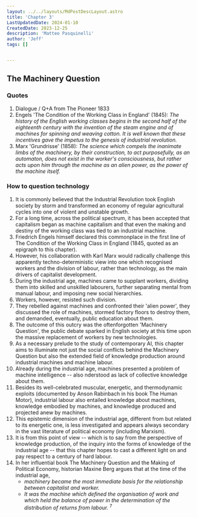 ```yaml
---
layout: ../../layouts/MdPostDescLayout.astro
title: 'Chapter 3'
LastUpdatedDate: 2024-01-10
CreatedDate: 2023-12-25
description: 'Matteo Pasquinelli'
author: 'Jeff'
tags: []


---
```

## The Machinery Question
### Quotes
1. Dialogue / Q+A from The Pioneer 1833
1. Engels 'The Condition of the Working Class in England' (1845): *The history of the English working classes begins in the second half of the eighteenth century with the invention of the steam engine and of machines for spinning and weaving cotton. It is well known that these incentives gave the impetus to the genesis of industrial revolution.*
1. Marx 'Grundrisse' (1858): *The science which compels the inanimate limbs of the machinery, by their construction, to act purposefully, as an automaton, does not exist in the worker's consciousness, but rather acts upon him through the machine as an alien power, as the power of the machine itself.*

### How to question technology
1. It is commonly believed that the Industrial Revolution took English society by storm and transformed an economy of regular agricultural cycles into one of violent and unstable growth. 
1. For a long time, across the political spectrum, it has been accepted that capitalism began as machine capitalism and that even the making and destiny of the working class was tied to an industrial machine. 
1. Friedrich Engels himself declared this commonplace in the first line of The Condition of the Working Class in England (1845, quoted as an epigraph to this chapter). 
1. However, his collaboration with Karl Marx would radically challenge this apparently techno-deterministic view into one which recognised workers and the division of labour, rather than technology, as the main drivers of capitalist development. 
1. During the industrial age, machines came to supplant workers, dividing them into skilled and unskilled labourers, further separating mental from manual labour, and imposing new social hierarchies. 
1. Workers, however, resisted such division. 
1. They rebelled against machines and confronted their 'alien power', they discussed the role of machines, stormed factory floors to destroy them, and demanded, eventually, public education about them. 
1. The outcome of this outcry was the oftenforgotten 'Machinery Question', the public debate sparked in English society at this time upon the massive replacement of workers by new technologies.  
1. As a necessary prelude to the study of contemporary AI, this chapter aims to illuminate not just the social conflicts behind the Machinery Question but also the extended field of knowledge production around industrial machines and machine labour. 
1. Already during the industrial age, machines presented a problem of machine intelligence -- also nderstood as lack of collective knowledge about them. 
1. Besides its well-celebrated muscular, energetic, and thermodynamic exploits (documented by Anson Rabinbach in his book The Human Motor), industrial labour also entailed knowledge about machines, knowledge embodied by machines, and knowledge produced and projected anew by machines. 
1. This epistemic dimension of the industrial age, different from but related to its energetic one, is less investigated and appears always secondary in the vast literature of political economy (including Marxism). 
1. It is from this point of view -- which is to say from the perspective of knowledge production, of the inquiry into the forms of knowledge of the industrial age -- that this chapter hopes to cast a different light on and pay respect to a century of hard labour.  
1. In her influential book The Machinery Question and the Making of Political Economy, historian Maxine Berg argues that at the time of the industrial age,
	* *machinery became the most immediate basis for the relationship between capitalist and worker.*
	* *It was the machine which defined the organisation of work and which held the balance of power in the determination of the distribution of returns from labour.* <sup>7</sup>
